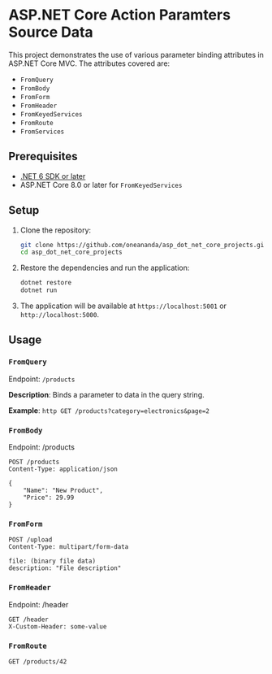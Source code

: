 # ASP.NET Core Action Paramters Source Data

This project demonstrates the use of various parameter binding attributes in ASP.NET Core MVC. The attributes covered are:
- `FromQuery`
- `FromBody`
- `FromForm`
- `FromHeader`
- `FromKeyedServices`
- `FromRoute`
- `FromServices`

## Prerequisites

- [.NET 6 SDK or later](https://dotnet.microsoft.com/download)
- ASP.NET Core 8.0 or later for `FromKeyedServices`

## Setup

1. Clone the repository:
    ```sh
    git clone https://github.com/oneananda/asp_dot_net_core_projects.git
    cd asp_dot_net_core_projects
    ```

2. Restore the dependencies and run the application:
    ```sh
    dotnet restore
    dotnet run
    ```

3. The application will be available at `https://localhost:5001` or `http://localhost:5000`.

## Usage

### `FromQuery`

Endpoint: `/products`

**Description**: Binds a parameter to data in the query string.

**Example**: 
```http GET /products?category=electronics&page=2```

### `FromBody`

Endpoint: /products

```
POST /products
Content-Type: application/json

{
    "Name": "New Product",
    "Price": 29.99
}
```

### `FromForm`

```
POST /upload
Content-Type: multipart/form-data

file: (binary file data)
description: "File description"
```

### `FromHeader`


Endpoint: /header

```
GET /header
X-Custom-Header: some-value
```


### `FromRoute`

```
GET /products/42
```